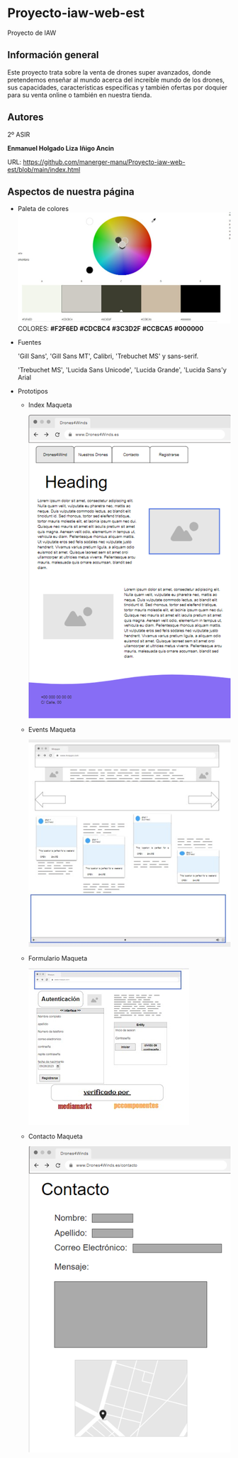 # Proyecto-iaw-web-est
Proyecto de IAW
## Información general
Este proyecto trata sobre la venta de drones super avanzados, donde pretendemos enseñar al mundo acerca del increible mundo de los drones, sus capacidades, características especifícas y también ofertas por doquier para su venta online o también en nuestra tienda.
## Autores
2º ASIR

**Enmanuel Holgado Liza**
**Iñigo Ancin**

URL: https://github.com/manerger-manu/Proyecto-iaw-web-est/blob/main/index.html

## Aspectos de nuestra página
* Paleta de colores
![paleta](https://github.com/manerger-manu/Proyecto-iaw-web-est/blob/main/ProyectoEva1/assets/img/paleta%20de%20colores.jpg?raw=true)
COLORES: **#F2F6ED** **#CDCBC4** **#3C3D2F** **#CCBCA5** **#000000**
* Fuentes

    'Gill Sans', 'Gill Sans MT', Calibri, 'Trebuchet MS' y sans-serif.

    'Trebuchet MS', 'Lucida Sans Unicode', 'Lucida Grande', 'Lucida Sans'y Arial
* Prototipos
    * Index Maqueta
      
        ![Maqueta](https://github.com/manerger-manu/Proyecto-iaw-web-est/blob/main/ProyectoEva1/assets/img/PlantillIndex.png?raw=true)
    * Events Maqueta
      
        ![Maqueta](https://github.com/manerger-manu/Proyecto-iaw-web-est/blob/main/ProyectoEva1/assets/img/plantilla-events-html.jpg?raw=true)
    * Formulario Maqueta
      
        ![Maqueta](https://github.com/manerger-manu/Proyecto-iaw-web-est/blob/main/ProyectoEva1/assets/img/plantilla-form.jpg?raw=true)
    * Contacto Maqueta
      
        ![Maqueta](https://github.com/manerger-manu/Proyecto-iaw-web-est/blob/main/ProyectoEva1/assets/img/PlantillaContacto.png?raw=true)

